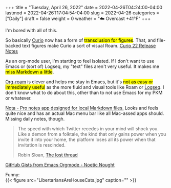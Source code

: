 +++
title = "Tuesday, April 26, 2022"
date = 2022-04-26T04:24:00-04:00
lastmod = 2022-04-26T17:04:54-04:00
slug = 2022-04-26
categories = ["Daily"]
draft = false
weight = 0
weather = "☁️ Overcast +41°F"
+++

I'm bored with all of this.

So basically [Curio](https://www.zengobi.com/curio/) now has a form of <mark>transclusion for figures</mark>. That, and file-backed text figures make Curio a sort of visual Roam. [Curio 22 Release Notes](https://www.zengobi.com/curio/releasenotes/?v=22)

As an org-mode user, I'm starting to feel isolated. If I don't want to use Emacs or (sort of) Logseq, my "text" files aren't very useful. It makes me <mark>miss Markdown a little</mark>.

[Org-roam](https://www.orgroam.com/) is clever and helps me stay in Emacs, but it's <mark>not as easy or immediately useful</mark> as the more fluid and visual tools like Roam or [Logseq](https://logseq.com). I don't know what to do about this, other than to not use Emacs for my PKM or whatever.

[Nota - Pro notes app designed for local Markdown files.](https://nota.md/) Looks and feels quite nice and has an actual Mac menu bar like all Mac-assed apps should. Missing daily notes, though.

> The speed with which Twitter recedes in your mind will shock you. Like a demon from a folktale, the kind that only gains power when you invite it into your home, the platform loses all its power when that invitation is rescinded.
>
> Robin Sloan, [The lost thread](https://www.robinsloan.com/lab/lost-thread/)

[GitHub Gists from Emacs Orgmode - Noetic Nought](https://punchagan.muse-amuse.in/blog/ox-gist/)

Funny: <br />
{{< figure src="LibertariansAreHouseCats.jpg" caption="" >}}

[//]: # "Exported with love from a post written in Org mode"
[//]: # "- https://github.com/kaushalmodi/ox-hugo"

